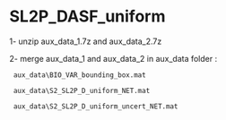 # SL2P_DASF_uniform

1- unzip aux_data_1.7z and aux_data_2.7z

2- merge aux_data_1 and aux_data_2 in aux_data folder :

     aux_data\BIO_VAR_bounding_box.mat
     
     aux_data\S2_SL2P_D_uniform_NET.mat
     
     aux_data\S2_SL2P_D_uniform_uncert_NET.mat
